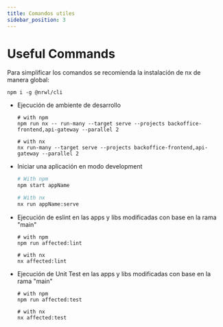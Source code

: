 ```yaml
---
title: Comandos utiles
sidebar_position: 3
---
```


# Useful Commands

Para simplificar los comandos se recomienda la instalación de nx de manera global:

```shell
npm i -g @nrwl/cli
```

- Ejecución de ambiente de desarrollo
  ```shell
  # with npm
  npm run nx -- run-many --target serve --projects backoffice-frontend,api-gateway --parallel 2
  
  # with nx
  nx run-many --target serve --projects backoffice-frontend,api-gateway --parallel 2 
  ```

- Iniciar una aplicación en modo development
  ```bash
  # With npm
  npm start appName
  
  # With nx
  nx run appName:serve
  ```

- Ejecución de eslint en las apps y libs modificadas con base en la rama "main"
  ```shell
  # with npm
  npm run affected:lint
  
  # with nx
  nx affected:lint
  ```
  
- Ejecución de Unit Test en las apps y libs modificadas con base en la rama "main"
  ```shell
  # with npm
  npm run affected:test
  
  # with nx
  nx affected:test
  ```
